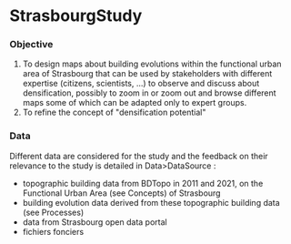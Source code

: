 # StrasbourgStudy

### Objective

1) To design maps about building evolutions within the functional urban area of Strasbourg that can be used by stakeholders with different expertise (citizens, scientists, ...) to observe and discuss about densification, possibly to zoom in or zoom out and browse different maps some of which can be adapted only to expert groups.
2) To refine the concept of "densification potential" 

   
### Data 

Different data are considered for the study and the feedback on their relevance to the study is detailed in Data>DataSource : 
- topographic building data from BDTopo in 2011 and 2021, on the Functional Urban Area (see Concepts) of Strasbourg
- building evolution data derived from these topographic building data (see Processes)
- data from Strasbourg open data portal
- fichiers fonciers    

